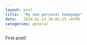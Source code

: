 ```yaml
---
layout: post
title:  "My new personal homepage"
date:   2020-02-14 20:01:25 +0700
categories: general
---
```


First post!

